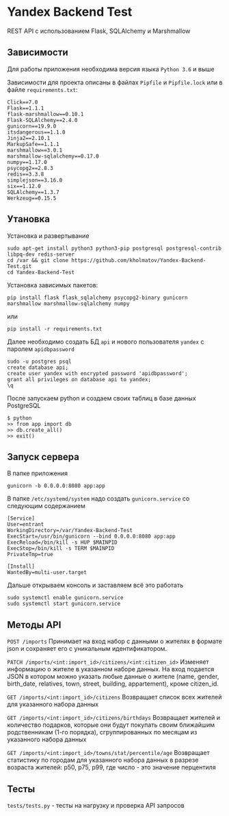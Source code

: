 # Yandex Backend Test
REST API с использованием Flask, SQLAlchemy и Marshmallow

## Зависимости

Для работы приложения необходима версия языка ```Python 3.6``` и выше

Зависимости для проекта описаны в файлах ```Pipfile``` и ```Pipfile.lock```
или в файле ```requirements.txt```:

```
Click==7.0
Flask==1.1.1
flask-marshmallow==0.10.1
Flask-SQLAlchemy==2.4.0
gunicorn==19.9.0
itsdangerous==1.1.0
Jinja2==2.10.1
MarkupSafe==1.1.1
marshmallow==3.0.1
marshmallow-sqlalchemy==0.17.0
numpy==1.17.0
psycopg2==2.8.3
redis==3.3.8
simplejson==3.16.0
six==1.12.0
SQLAlchemy==1.3.7
Werkzeug==0.15.5
```

## Утановка
Установка и развертывание

```
sudo apt-get install python3 python3-pip postgresql postgresql-contrib libpq-dev redis-server
cd /var && git clone https://github.com/kholmatov/Yandex-Backend-Test.git
cd Yandex-Backend-Test
```
Установка зависимых пакетов:  
```
pip install flask flask_sqlalchemy psycopg2-binary gunicorn marshmallow marshmallow-sqlalchemy numpy
```

или

```pip install -r requirements.txt``` 

Далее необходимо создать БД ```api``` и нового пользователя ```yandex``` с паролем ```apidbpassword``` 
```
sudo -u postgres psql
create database api;
create user yandex with encrypted password 'apidbpassword';
grant all privileges on database api to yandex;
\q
```
После запускаем python и создаем своих таблиц в базе данных PostgreSQL
```
$ python
>> from app import db
>> db.create_all()
>> exit()
```

## Запуск сервера

В папке приложения

```gunicorn -b 0.0.0.0:8080 app:app```

В папке ```/etc/systemd/system``` надо создать ```gunicorn.service``` со следующим содержанием
```
[Service]
User=entrant
WorkingDirectory=/var/Yandex-Backend-Test
ExecStart=/usr/bin/gunicorn --bind 0.0.0.0:8080 app:app
ExecReload=/bin/kill -s HUP $MAINPID
ExecStop=/bin/kill -s TERM $MAINPID
PrivateTmp=true

[Install]
WantedBy=multi-user.target
```
Дальше открываем консоль и заставляем всё это работать
```
sudo systemctl enable gunicorn.service
sudo systemctl start gunicorn.service
```
 
## Методы API

```POST /imports``` Принимает на вход набор с данными о жителях в формате json и сохраняет его с уникальным идентификатором.

```PATCH /imports/<int:import_id>/citizens/<int:citizen_id>``` Изменяет информацию о жителе в указанном наборе данных. На вход подается JSON в котором можно указать любые данные о жителе (name, gender, birth_date, relatives, town, street, building, appartement), кроме citizen_id.

```GET /imports/<int:import_id>/citizens``` Возвращает список всех жителей для указанного набора данных

```GET /imports/<int:import_id>/citizens/birthdays``` Возвращает жителей и количество подарков, которые они будут покупать своим ближайшим родственникам (1-го порядка), сгруппированных по месяцам из указанного набора данных

```GET /imports/<int:import_id>/towns/stat/percentile/age``` Возвращает статистику по городам для указанного набора данных в разрезе возраста жителей: p50, p75, p99, где число - это значение перцентиля

## Тесты

```tests/tests.py``` - тесты на нагрузку и проверка API запросов
